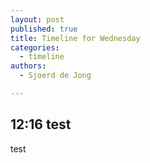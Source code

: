 ```yaml
---
layout: post
published: true
title: Timeline for Wednesday
categories:
  - timeline
authors:
  - Sjoerd de Jong

---
```


## 12:16 test
test